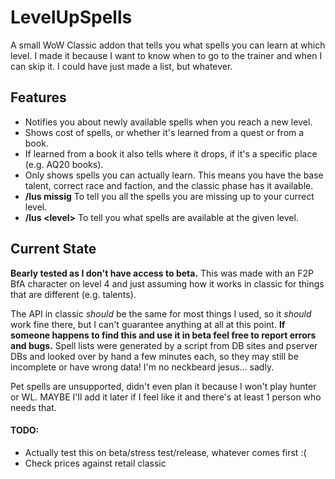 # LevelUpSpells
A small WoW Classic addon that tells you what spells you can learn at which level. I made it because I want to know when to go to the trainer and when I can skip it. I could have just made a list, but whatever.

## Features
* Notifies you about newly available spells when you reach a new level.
* Shows cost of spells, or whether it's learned from a quest or from a book.
* If learned from a book it also tells where it drops, if it's a specific place (e.g. AQ20 books).
* Only shows spells you can actually learn. This means you have the base talent, correct race and faction, and the classic phase has it available.
* **/lus missig** To tell you all the spells you are missing up to your currect level.
* **/lus \<level\>** To tell you what spells are available at the given level.

## Current State
**Bearly tested as I don't have access to beta.** This was made with an F2P BfA character on level 4 and just assuming how it works in classic for things that are different (e.g. talents).

The API in classic *should* be the same for most things I used, so it *should* work fine there, but I can't guarantee anything at all at this point. **If someone happens to find this and use it in beta feel free to report errors and bugs.** Spell lists were generated by a script from DB sites and pserver DBs and looked over by hand a few minutes each, so they may still be incomplete or have wrong data! I'm no neckbeard jesus... sadly.

Pet spells are unsupported, didn't even plan it because I won't play hunter or WL. MAYBE I'll add it later if I feel like it and there's at least 1 person who needs that.

#### TODO:
* Actually test this on beta/stress test/release, whatever comes first :(
* Check prices against retail classic